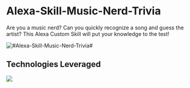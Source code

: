 # Alexa-Skill-Music-Nerd-Trivia


Are you a music nerd? Can you quickly recognize a song and guess the artist?
This Alexa Custom Skill will put your knowledge to the test!

![](https://s3.amazonaws.com/spotify-audio-files/small-icon.png " #Alexa-Skill-Music-Nerd-Trivia#")

Technologies Leveraged
-----------------------
![](https://s3.amazonaws.com/alexa-skill-pomodora/Screen+Shot+2017-08-10+at+4.12.53+PM.png)
